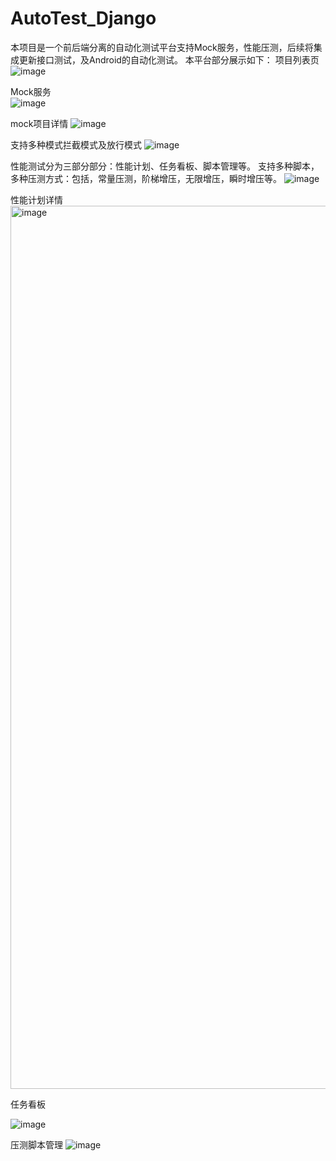 # AutoTest_Django
本项目是一个前后端分离的自动化测试平台支持Mock服务，性能压测，后续将集成更新接口测试，及Android的自动化测试。
本平台部分展示如下：
项目列表页
![image](https://github.com/caimingxing1/AutoTest_Django/assets/131465024/f3dff373-9047-46ae-b190-f111c7b5def3)

Mock服务	
![image](https://github.com/caimingxing1/AutoTest_Django/assets/131465024/26d8cf8c-fb05-43c6-bfbf-ff77fd6c1329)

   mock项目详情 
   ![image](https://github.com/caimingxing1/AutoTest_Django/assets/131465024/0cbd70ac-55fb-4278-9c0f-1566bdf280d5)

支持多种模式拦截模式及放行模式
![image](https://github.com/caimingxing1/AutoTest_Django/assets/131465024/f7b64f42-e9bb-41c3-9068-49d7861da3d2)

性能测试分为三部分部分：性能计划、任务看板、脚本管理等。
支持多种脚本，多种压测方式：包括，常量压测，阶梯增压，无限增压，瞬时增压等。
![image](https://github.com/caimingxing1/AutoTest_Django/assets/131465024/673cd452-15d6-439f-9c06-8d0c56d38f07)


性能计划详情
<img width="1413" alt="image" src="https://github.com/caimingxing1/AutoTest_Django/assets/131465024/1bd4b5e3-4ce8-4495-96df-946f1ded2189">


任务看板

![image](https://github.com/caimingxing1/AutoTest_Django/assets/131465024/7d17a132-8014-4c60-8463-8cd8837ab1eb)



压测脚本管理
![image](https://github.com/caimingxing1/AutoTest_Django/assets/131465024/def3186c-7d5a-4b01-bbf4-43bd553d6c72)

